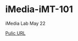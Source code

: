 iMedia-iMT-101
==============

iMedia Lab May 22

[Pulic URL](http://levfurtado.github.io/iMedia-iMT-101/index.html)
